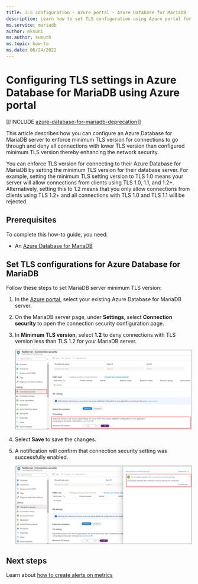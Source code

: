 ```yaml
---
title: TLS configuration - Azure portal - Azure Database for MariaDB
description: Learn how to set TLS configuration using Azure portal for your Azure Database for MariaDB 
ms.service: mariadb
author: mksuni
ms.author: sumuth
ms.topic: how-to
ms.date: 06/24/2022
---
```


# Configuring TLS settings in Azure Database for MariaDB using Azure portal

[[!INCLUDE [azure-database-for-mariadb-deprecation](Includes/azure-database-for-mariadb-deprecation.md)]]

This article describes how you can configure an Azure Database for MariaDB server to enforce minimum TLS version for connections to go through and deny all connections with lower TLS version than configured minimum TLS version thereby enhancing the network security.

You can enforce TLS version for connecting to their Azure Database for MariaDB by setting the minimum TLS version for their database server. For example, setting the minimum TLS setting version to TLS 1.0 means your server will allow connections from clients using TLS 1.0, 1.1, and 1.2+. Alternatively, setting this to 1.2 means that you only allow connections from clients using TLS 1.2+ and all connections with TLS 1.0 and TLS 1.1 will be rejected.

## Prerequisites

To complete this how-to guide, you need:

* An [Azure Database for MariaDB](quickstart-create-mariaDB-server-database-using-azure-portal.md)

## Set TLS configurations for Azure Database for MariaDB

Follow these steps to set MariaDB server minimum TLS version:

1. In the [Azure portal](https://portal.azure.com/), select your existing Azure Database for MariaDB server.

1. On the MariaDB server page, under **Settings**, select **Connection security** to open the connection security configuration page.

1. In **Minimum TLS version**, select **1.2** to deny connections with TLS version less than TLS 1.2 for your MariaDB server.

    ![Azure Database for MariaDB TLS configuration](./media/howto-tls-configurations/tls-configurations.png)

1. Select **Save** to save the changes.

1. A notification will confirm that connection security setting was successfully enabled.

    ![Azure Database for MariaDB TLS configuration success](./media/howto-tls-configurations/tls-configurations-success.png)

## Next steps

Learn about [how to create alerts on metrics](howto-alert-metric.md)
